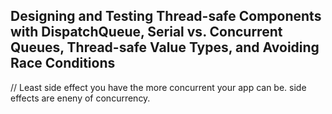 
## Designing and Testing Thread-safe Components with DispatchQueue, Serial vs. Concurrent Queues, Thread-safe Value Types, and Avoiding Race Conditions

// Least side effect you have the more concurrent your app can be.
side effects are eneny of concurrency.

